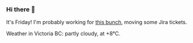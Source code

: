 ### Hi there :wave:

It's Friday! I'm probably working for [this bunch](https://github.com/kohofinancial), moving some Jira tickets.

Weather in Victoria BC: partly cloudy, at +8°C.
